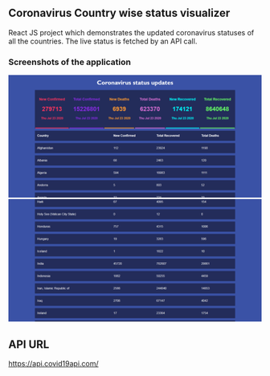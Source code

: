 ## Coronavirus Country wise status visualizer

React JS project which demonstrates the updated coronavirus statuses of all the countries. The live status is fetched by an API call.

### Screenshots of the application

<img src = "Coviddemo1.png">

<img src = "Coviddemo2.png">


## API URL

https://api.covid19api.com/
